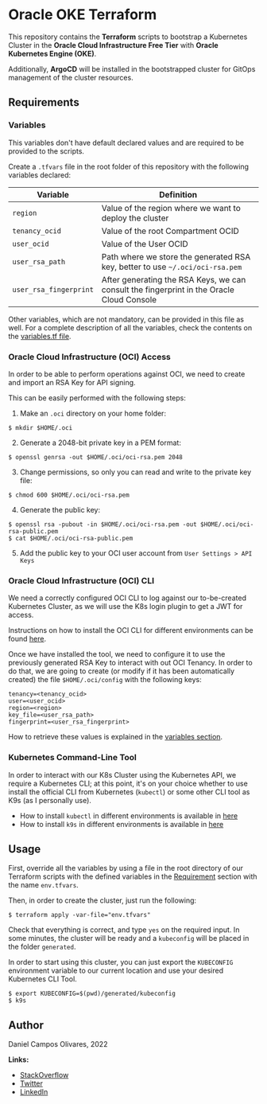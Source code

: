# Oracle OKE Terraform

This repository contains the **Terraform** scripts to bootstrap a Kubernetes Cluster in the **Oracle Cloud Infrastructure Free Tier** with **Oracle Kubernetes Engine (OKE)**.

Additionally, **ArgoCD** will be installed in the bootstrapped cluster for GitOps management of the cluster resources.

## Requirements

### Variables

This variables don't have default declared values and are required to be provided to the scripts.

Create a `.tfvars` file in the root folder of this repository with the following variables declared:

| Variable | Definition |
| -------- | ---------------- |
| `region` | Value of the region where we want to deploy the cluster |
| `tenancy_ocid` | Value of the root Compartment OCID |
| `user_ocid` | Value of the User OCID |
| `user_rsa_path` | Path where we store the generated RSA key, better to use `~/.oci/oci-rsa.pem` |
| `user_rsa_fingerprint` | After generating the RSA Keys, we can consult the fingerprint in the Oracle Cloud Console |

Other variables, which are not mandatory, can be provided in this file as well. For a complete description of all the variables, check the contents on the [variables.tf file](variables.tf).

### Oracle Cloud Infrastructure (OCI) Access

In order to be able to perform operations against OCI, we need to create and import an RSA Key for API signing.

This can be easily performed with the following steps:

1. Make an `.oci` directory on your home folder:

```shell
$ mkdir $HOME/.oci
```

2. Generate a 2048-bit private key in a PEM format:

```shell
$ openssl genrsa -out $HOME/.oci/oci-rsa.pem 2048
```

3. Change permissions, so only you can read and write to the private key file:

```shell
$ chmod 600 $HOME/.oci/oci-rsa.pem
```

4. Generate the public key:

```shell
$ openssl rsa -pubout -in $HOME/.oci/oci-rsa.pem -out $HOME/.oci/oci-rsa-public.pem
$ cat $HOME/.oci/oci-rsa-public.pem
```

5. Add the public key to your OCI user account from `User Settings > API Keys`

### Oracle Cloud Infrastructure (OCI) CLI

We need a correctly configured OCI CLI to log against our to-be-created Kubernetes Cluster, as we will use the K8s login plugin to get a JWT for access.

Instructions on how to install the OCI CLI for different environments can be found [here](https://docs.oracle.com/en-us/iaas/Content/API/SDKDocs/cliinstall.htm).

Once we have installed the tool, we need to configure it to use the previously generated RSA Key to interact with out OCI Tenancy. In order to do that, we are going to create (or modify if it has been automatically created) the file `$HOME/.oci/config` with the following keys:

```text
tenancy=<tenancy_ocid>
user=<user_ocid>
region=<region>
key_file=<user_rsa_path>
fingerprint=<user_rsa_fingerprint>
```

How to retrieve these values is explained in the [variables section](#variables).

### Kubernetes Command-Line Tool

In order to interact with our K8s Cluster using the Kubernetes API, we require a Kubernetes CLI; at this point, it's on your choice whether to use install the official CLI from Kubernetes (`kubectl`) or some other CLI tool as K9s (as I personally use).

- How to install `kubectl` in different environments is available in [here](https://kubernetes.io/docs/tasks/tools/#kubectl)
- How to install `k9s` in different environments is available in [here](https://k9scli.io/topics/install/)

## Usage

First, override all the variables by using a file in the root directory of our Terraform scripts with the defined variables in the [Requirement](#requirements) section with the name `env.tfvars`.

Then, in order to create the cluster, just run the following:

```shell
$ terraform apply -var-file="env.tfvars"
```

Check that everything is correct, and type `yes` on the required input. In some minutes, the cluster will be ready and a `kubeconfig` will be placed in the folder `generated`.

In order to start using this cluster, you can just export the `KUBECONFIG` environment variable to our current location and use your desired Kubernetes CLI Tool.

```shell
$ export KUBECONFIG=$(pwd)/generated/kubeconfig
$ k9s
```

## Author

Daniel Campos Olivares, 2022

**Links:**
- [StackOverflow](https://stackoverflow.com/users/8951571/daniel-campos-olivares)
- [Twitter](https://www.twitter.com/devcamposol/)
- [LinkedIn](https://www.linkedin.com/in/dacamposol/)